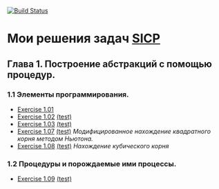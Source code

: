 [![Build Status](https://travis-ci.com/dzencot/sicp-solutions.svg?branch=master)](https://travis-ci.com/dzencot/sicp-solutions)
# Мои решения задач [SICP](https://mitpress.mit.edu/sicp/full-text/book/book.html)
## Глава 1. Построение абстракций с помощью процедур.
### 1.1 Элементы программирования.
  - [Exercise 1.01](./solutions/1_01_rkt)
  - [Exercise 1.02](./solutions/1_02_rkt) [(test)](./tests/1_02.test.rkt)
  - [Exercise 1.03](./solutions/1_03_rkt) [(test)](./tests/1_03.test.rkt)
  - [Exercise 1.07](./solutions/1_07_rkt) [(test)](./tests/1_07.test.rkt) *Модифицированное нахождение квадратного корня методом Ньютона.*
  - [Exercise 1.08](./solutions/1_08.rkt) [(test)](./tests/1_08.test.rkt) *Нахождение кубического корня*
### 1.2 Процедуры и порождаемые ими процессы.
  - [Exercise 1.09](./solutions/1_09.rkt) [(test)](./tests/1_09.test.rkt)
